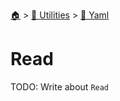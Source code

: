 <!--startTocHeader-->
[🏠](../../README.md) > [🔧 Utilities](../README.md) > [🍠 Yaml](README.md)
# Read
<!--endTocHeader-->

TODO: Write about `Read`

<!--startTocSubTopic-->
<!--endTocSubTopic-->